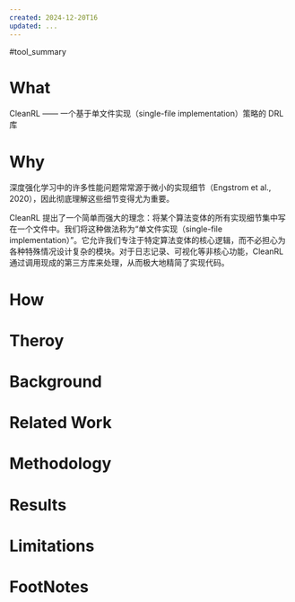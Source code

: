 ```yaml
---
created: 2024-12-20T16
updated: ...
---
```

#tool_summary 

# What
CleanRL —— 一个基于单文件实现（single-file implementation）策略的 DRL 库
# Why
深度强化学习中的许多性能问题常常源于微小的实现细节（Engstrom et al., 2020），因此彻底理解这些细节变得尤为重要。

CleanRL 提出了一个简单而强大的理念：将某个算法变体的所有实现细节集中写在一个文件中。我们将这种做法称为“单文件实现（single-file implementation）”。它允许我们专注于特定算法变体的核心逻辑，而不必担心为各种特殊情况设计复杂的模块。对于日志记录、可视化等非核心功能，CleanRL 通过调用现成的第三方库来处理，从而极大地精简了实现代码。
# How
# Theroy
# Background
# Related Work
# Methodology
# Results
# Limitations
# FootNotes